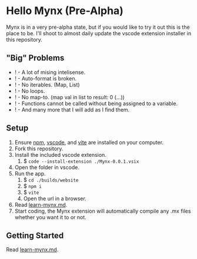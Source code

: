 # Hello Mynx (Pre-Alpha)
Mynx is in a very pre-alpha state, but if you would like to try it out this is the place to be. I'll shoot to almost daily update the vscode extension installer in this repository.

## "Big" Problems
- ! - A lot of mising intelisense.
- ! - Auto-format is broken.
- ! - No iterables. (Map, List)
- ! - No loops.
- ! - No map-to. (map val in list to result: 0 (...))
- ! - Functions cannot be called without being assigned to a variable.
- ! - And many more that I will add as I find them.

## Setup
1. Ensure [npm](https://nodejs.org/en/download/), [vscode](https://code.visualstudio.com/), and [vite](https://vitejs.dev/guide/) are installed on your computer.
1. Fork this repository.
2. Install the included vscode extension.
    1. $ `code --install-extension ./Mynx-0.0.1.vsix`
3. Open the folder in vscode.
3. Run the app.
    1. $ `cd ./builds/website`
    2. $ `npm i`
    2. $ `vite`
    3. Open the url in a browser.
4. Read [learn-mynx.md](https://github.com/monode-dev/hello-mynx/blob/main/learn-mynx.md).
3. Start coding, the Mynx extension will automatically compile any .mx files whether you want it to or not.

## Getting Started
Read [learn-mynx.md](https://github.com/monode-dev/hello-mynx/blob/main/learn-mynx.md).
